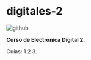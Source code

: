 # digitales-2
![github](https://i.pinimg.com/736x/2f/f3/b1/2ff3b1c4107b823025f1be1616343abf.jpg)

**Curso de Electronica Digital 2.**

Guías: 1 2 3. 
